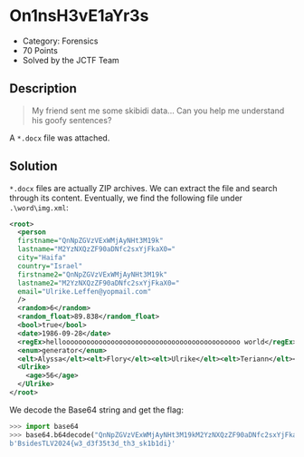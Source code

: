 # On1nsH3vE1aYr3s

 * Category: Forensics
 * 70 Points
 * Solved by the JCTF Team

## Description

> My friend sent me some skibidi data... Can you help me understand his goofy sentences?

A `*.docx` file was attached.

## Solution

`*.docx` files are actually ZIP archives. We can extract the file and search through its
content. Eventually, we find the following file under `.\word\img.xml`:

```xml
<root>
  <person
  firstname="QnNpZGVzVExWMjAyNHt3M19k"
  lastname="M2YzNXQzZF90aDNfc2sxYjFkaX0="
  city="Haifa"
  country="Israel"
  firstname2="QnNpZGVzVExWMjAyNHt3M19k"
  lastname2="M2YzNXQzZF90aDNfc2sxYjFkaX0="
  email="Ulrike.Leffen@yopmail.com"
  />
  <random>6</random>
  <random_float>89.838</random_float>
  <bool>true</bool>
  <date>1986-09-28</date>
  <regEx>helloooooooooooooooooooooooooooooooooooooooooooo world</regEx>
  <enum>generator</enum>
  <elt>Alyssa</elt><elt>Flory</elt><elt>Ulrike</elt><elt>Teriann</elt><elt>Reeba</elt>  
  <Ulrike>
    <age>56</age>
  </Ulrike>
</root>
```

We decode the Base64 string and get the flag:

```python
>>> import base64
>>> base64.b64decode("QnNpZGVzVExWMjAyNHt3M19kM2YzNXQzZF90aDNfc2sxYjFkaX0=")
b'BsidesTLV2024{w3_d3f35t3d_th3_sk1b1di}'
```